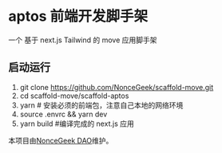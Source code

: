 # aptos 前端开发脚手架

一个 基于 next.js Tailwind 的 move 应用脚手架

## 启动运行

1. git clone https://github.com/NonceGeek/scaffold-move.git 
2. cd scaffold-move/scaffold-aptos
3. yarn # 安装必须的前端包，注意自己本地的网络环境
4. source .envrc && yarn dev 
5. yarn build #编译完成的 next.js 应用

本项目由[NonceGeek DAO](https://noncegeek.com/#/)维护。
